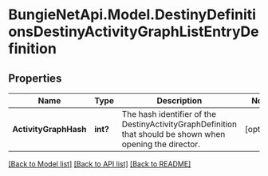 # BungieNetApi.Model.DestinyDefinitionsDestinyActivityGraphListEntryDefinition
## Properties

Name | Type | Description | Notes
------------ | ------------- | ------------- | -------------
**ActivityGraphHash** | **int?** | The hash identifier of the DestinyActivityGraphDefinition that should be shown when opening the director. | [optional] 

[[Back to Model list]](../README.md#documentation-for-models) [[Back to API list]](../README.md#documentation-for-api-endpoints) [[Back to README]](../README.md)

